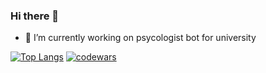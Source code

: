 ### Hi there 👋

- 🔭 I’m currently working on psycologist bot for university

[![Top Langs](https://github-readme-stats.vercel.app/api/top-langs/?username=gerasimovtltsu&layout=compact)](https://github.com/gerasimovtltsu/github-readme-stats)
[![codewars](https://www.codewars.com/users/oldqqw/badges/large)](https://www.codewars.com/users/oldqqw)   

